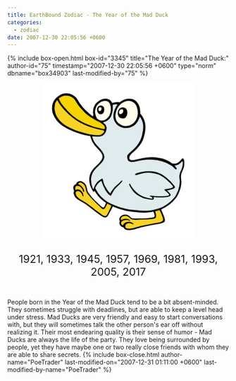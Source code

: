 ```yaml
---
title: EarthBound Zodiac - The Year of the Mad Duck
categories:
  - zodiac
date: 2007-12-30 22:05:56 +0600
---
```

{% include box-open.html box-id="3345" title="The Year of the Mad Duck:" author-id="75" timestamp="2007-12-30 22:05:56 +0600" type="norm" dbname="box34903" last-modified-by="75" %}
<center><img src="madducksm.png" title="Illustration by kota12" /><br /><br />

<font size="+2">1921, 1933, 1945, 1957, 1969, 1981, 1993, 2005, 2017</font></center><br />

People born in the Year of the Mad Duck tend to be a bit absent-minded. They sometimes struggle with deadlines, but are able to keep a level head under stress. Mad Ducks are very friendly and easy to start conversations with, but they will sometimes talk the other person's ear off without realizing it. Their most endearing quality is their sense of humor - Mad Ducks are always the life of the party. They love being surrounded by people, yet they have maybe one or two really close friends with whom they are able to share secrets.
{% include box-close.html author-name="PoeTrader" last-modified-on="2007-12-31 01:11:00 +0600" last-modified-by-name="PoeTrader" %}
